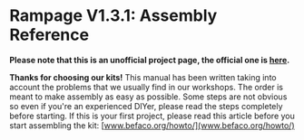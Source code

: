 # Rampage V1.3.1: Assembly Reference
**Please note that this is an unofficial project page, the official one is [here](http://www.befaco.org/en/rampage/).**

**Thanks for choosing our kits!**
This manual has been written taking into account the problems that we usually find in our workshops.
The order is meant to make assembly as easy as possible.
Some steps are not obvious so even if you're an experienced DIYer, please read the steps completely
before starting.
If this is your first project, please read this article before you start assembling the kit:
[www.befaco.org/howto/](www.befaco.org/howto/)
